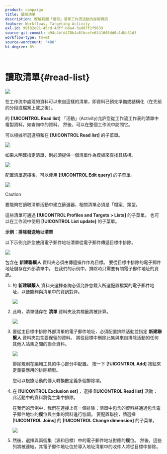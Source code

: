 ```yaml
---
product: campaign
title: 讀取清單
description: 瞭解有關「讀取」清單工作流活動的詳細資訊
feature: Workflows, Targeting Activity
exl-id: 99f82e91-45cd-4dff-b8a4-3ad87f2f9639
source-git-commit: b94c4bfd478b4a8fbcefe6341608dd6a14bb31d3
workflow-type: tm+mt
source-wordcount: '488'
ht-degree: 0%

---
```


# 讀取清單{#read-list}

![](../../assets/common.svg)

在工作流中處理的資料可以來自這樣的清單，即資料已預先準備或結構化（在先前的分段或檔案上載之後）。

的 **[!UICONTROL Read list]** 「活動」(Activity)允許您從工作流工作表的清單中複製資料，如查詢中的資料。 然後，可以在整個工作流中訪問它。

可以根據所選選項和在 **[!UICONTROL Read list]** 的子菜單。

![](assets/list_edit_select_option_01.png)

如果未明確指定清單，則必須提供一個清單作為模板來查找其結構。

![](assets/s_advuser_list_template_select.png)

配置清單選擇後，可以使用 **[!UICONTROL Edit query]** 的子菜單。

![](assets/wf_readlist_1.png)

>[!CAUTION]
>
>要能夠在讀取清單活動中建立篩選器，相關清單必須是「檔案」類型。

這些清單可通過 **[!UICONTROL Profiles and Targets > Lists]** 的子菜單。 也可以在工作流中使用 **[!UICONTROL List update]** 的子菜單。

**示例：排除發送地址清單**

以下示例允許您使用電子郵件地址清單從電子郵件傳遞目標中排除。

![](assets/s_advuser_list_read_sample_1.png)

包含在 **新建聯繫人** 資料夾必須由傳遞操作作為目標。 要從目標中排除的電子郵件地址儲存在外部清單中。 在我們的示例中，排除時只需要有關電子郵件地址的資訊。

1. 的 **新建聯繫人** 資料夾選擇查詢必須允許您載入所選配置檔案的電子郵件地址，以便能夠與清單中的資訊對齊。

   ![](assets/s_advuser_list_read_sample_0.png)

1. 此時，清單儲存在 **清單** 資料夾及其標籤將被計算。

   ![](assets/s_advuser_list_read_sample_2.png)

1. 要從主目標中排除外部清單的電子郵件地址，必須配置排除活動並指定 **新建聯繫人** 資料夾包含要保留的資料。 將從目標中刪除此集與來自排除活動的任何其他入站集之間的聯合資料。

   ![](assets/s_advuser_list_read_sample_3.png)

   排除規則在編輯工具的中心部分中配置。 按一下 **[!UICONTROL Add]** 按鈕來定義要應用的排除類型。

   您可以根據活動的傳入轉換數定義多個排除項。

1. 在 **[!UICONTROL Exclusion set]** ，選擇 **[!UICONTROL Read list]** 活動：此活動中的資料將從主集中排除。

   在我們的示例中，我們在連接上有一個排除：清單中包含的資料將通過包含電子郵件地址的欄位與主集的資料進行協調。 要配置聯接，請選擇 **[!UICONTROL Joins]** 的 **[!UICONTROL Change dimension]** 的子菜單。

   ![](assets/s_advuser_list_read_sample_4.png)

1. 然後，選擇與兩個集（源和目標）中的電子郵件地址對應的欄位。 然後，這些列將被連結，其電子郵件地址位於導入地址清單中的收件人將從目標中排除。
